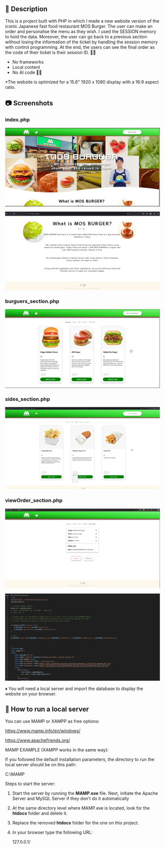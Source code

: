 ## 📄 Description

This is a project built with PHP in which I made a new website version of the iconic Japanese fast food restaurant MOS Burger.
The user can make an order and personalise the menu as they wish. I used the SESSION memory to hold the data.
Moreover, the user can go back to a previous section without losing the information of the ticket by handling the session memory with control programming.
At the end, the users can see the final order as the code of their ticket is their session ID. 🍔🍟

* No frameworks
* Local content
* No AI code 🚫🤖

*The website is optimized for a 15.6" 1920 x 1080 display with a 16:9 aspect ratio.


## 📷 Screenshots

### index.php
![Screenshot1](screenshots/Screenshot1.webp)

![Screenshot2](screenshots/Screenshot2.webp)

### burguers_section.php
![Screenshot3](screenshots/Screenshot3.webp)

### sides_section.php
![Screenshot4](screenshots/Screenshot4.webp)

### viewOrder_section.php
![Screenshot5](screenshots/Screenshot5.webp)

![Screenshot6](screenshots/Screenshot6.webp)



♦️ You will need a local server and import the database to display the website on your browser. 

## 📒 How to run a local server

You can use MAMP or XAMPP as free options:

https://www.mamp.info/en/windows/

https://www.apachefriends.org/

MAMP EXAMPLE (XAMPP works in the same way):

If you followed the default installation parameters, the directory to run the local server should be on this path: 

   C:\MAMP

Steps to start the server:

1. Start the server by running the <strong>MAMP.exe</strong> file. Next, initiate the Apache Server and MySQL Server if they don't do it automatically

2. At the same directory level where MAMP.exe is located, look for the <strong>htdocs</strong> folder and delete it.

3. Replace the removed <strong>htdocs</strong> folder for the one on this project.

4. In your browser type the following URL: 

   127.0.0.1/

  




